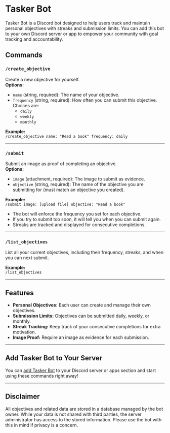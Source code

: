 # Tasker Bot

Tasker Bot is a Discord bot designed to help users track and maintain personal objectives with streaks and submission limits. You can add this bot to your own Discord server or app to empower your community with goal tracking and accountability.

## Commands

### `/create_objective`
Create a new objective for yourself.  
**Options:**
- `name` (string, required): The name of your objective.
- `frequency` (string, required): How often you can submit this objective. Choices are:
  - `daily`
  - `weekly`
  - `monthly`

**Example:**  
`/create_objective name: "Read a book" frequency: daily`

---

### `/submit`
Submit an image as proof of completing an objective.  
**Options:**
- `image` (attachment, required): The image to submit as evidence.
- `objective` (string, required): The name of the objective you are submitting for (must match an objective you created).

**Example:**  
`/submit image: [upload file] objective: "Read a book"`

- The bot will enforce the frequency you set for each objective.
- If you try to submit too soon, it will tell you when you can submit again.
- Streaks are tracked and displayed for consecutive completions.

---

### `/list_objectives`
List all your current objectives, including their frequency, streaks, and when you can next submit.

**Example:**  
`/list_objectives`

---

## Features

- **Personal Objectives:** Each user can create and manage their own objectives.
- **Submission Limits:** Objectives can be submitted daily, weekly, or monthly.
- **Streak Tracking:** Keep track of your consecutive completions for extra motivation.
- **Image Proof:** Require an image as evidence for each submission.

---

## Add Tasker Bot to Your Server

You can [add Tasker Bot](https://discord.com/oauth2/authorize?client_id=1378919723189932124) to your Discord server or apps section and start using these commands right away!

---

## Disclaimer

All objectives and related data are stored in a database managed by the bot owner. While your data is not shared with third parties, the server administrator has access to the stored information. Please use the bot with this in mind if privacy is a concern.
